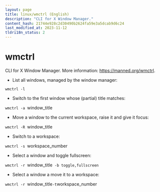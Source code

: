 ```yaml
---
layout: page
title: linux/wmctrl (English)
description: "CLI for X Window Manager."
content_hash: 21744e928c2d30490b2624fa59e3a5dcab9d6c24
last_modified_at: 2023-11-12
tldri18n_status: 2
---
```

# wmctrl

CLI for X Window Manager.
More information: <https://manned.org/wmctrl>.

- List all windows, managed by the window manager:

`wmctrl -l`

- Switch to the first window whose (partial) title matches:

`wmctrl -a `<span class="tldr-var badge badge-pill bg-dark-lm bg-white-dm text-white-lm text-dark-dm font-weight-bold">window_title</span>

- Move a window to the current workspace, raise it and give it focus:

`wmctrl -R `<span class="tldr-var badge badge-pill bg-dark-lm bg-white-dm text-white-lm text-dark-dm font-weight-bold">window_title</span>

- Switch to a workspace:

`wmctrl -s `<span class="tldr-var badge badge-pill bg-dark-lm bg-white-dm text-white-lm text-dark-dm font-weight-bold">workspace_number</span>

- Select a window and toggle fullscreen:

`wmctrl -r `<span class="tldr-var badge badge-pill bg-dark-lm bg-white-dm text-white-lm text-dark-dm font-weight-bold">window_title</span>` -b toggle,fullscreen`

- Select a window a move it to a workspace:

`wmctrl -r `<span class="tldr-var badge badge-pill bg-dark-lm bg-white-dm text-white-lm text-dark-dm font-weight-bold">window_title</span>` -t `<span class="tldr-var badge badge-pill bg-dark-lm bg-white-dm text-white-lm text-dark-dm font-weight-bold">workspace_number</span>
